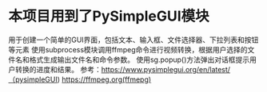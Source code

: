 # 本项目用到了PySimpleGUI模块
用于创建一个简单的GUI界面，包括文本、输入框、文件选择器、下拉列表和按钮等元素
使用subprocess模块调用ffmpeg命令进行视频转换，根据用户选择的文件名和格式生成输出文件名和命令参数。
使用sg.popup()方法弹出对话框提示用户转换的进度和结果。
参考：https://www.pysimplegui.org/en/latest/（pysimpleGUI)
https://ffmpeg.org(ffmepg)
